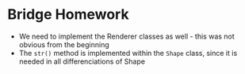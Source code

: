 # Bridge Homework
+ We need to implement the Renderer classes as well - this was not obvious from the beginning
+ The `str()` method is implemented within the `Shape` class, since it is needed in all differenciations of Shape